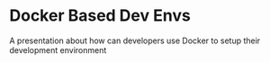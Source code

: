 # Docker Based Dev Envs


A presentation about how can developers use Docker to setup their development environment
